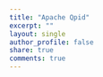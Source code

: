 ```yaml
---
title: "Apache Qpid" 
excerpt: ""
layout: single
author_profile: false
share: true
comments: true
---
```


